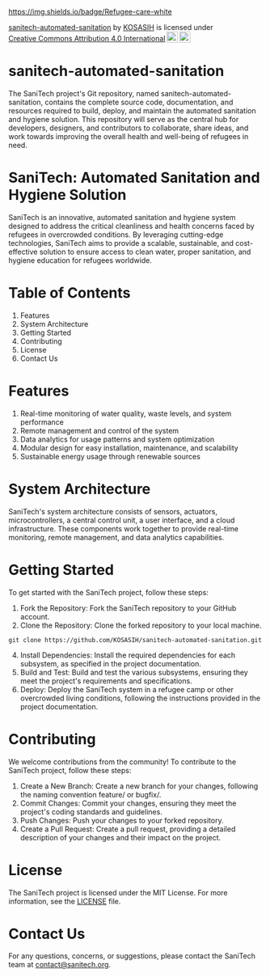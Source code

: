 https://img.shields.io/badge/Refugee-care-white


<p xmlns:cc="http://creativecommons.org/ns#" xmlns:dct="http://purl.org/dc/terms/"><a property="dct:title" rel="cc:attributionURL" href="https://github.com/KOSASIH/sanitech-automated-sanitation">sanitech-automated-sanitation</a> by <a rel="cc:attributionURL dct:creator" property="cc:attributionName" href="https://www.linkedin.com/in/kosasih-81b46b5a">KOSASIH</a> is licensed under <a href="https://creativecommons.org/licenses/by/4.0/?ref=chooser-v1" target="_blank" rel="license noopener noreferrer" style="display:inline-block;">Creative Commons Attribution 4.0 International<img style="height:22px!important;margin-left:3px;vertical-align:text-bottom;" src="https://mirrors.creativecommons.org/presskit/icons/cc.svg?ref=chooser-v1" alt=""><img style="height:22px!important;margin-left:3px;vertical-align:text-bottom;" src="https://mirrors.creativecommons.org/presskit/icons/by.svg?ref=chooser-v1" alt=""></a></p>

# sanitech-automated-sanitation

The SaniTech project's Git repository, named sanitech-automated-sanitation, contains the complete source code, documentation, and resources required to build, deploy, and maintain the automated sanitation and hygiene solution.
This repository will serve as the central hub for developers, designers, and contributors to collaborate, share ideas, and work towards improving the overall health and well-being of refugees in need.

# SaniTech: Automated Sanitation and Hygiene Solution
SaniTech is an innovative, automated sanitation and hygiene system designed to address the critical cleanliness and health concerns faced by refugees in overcrowded conditions. By leveraging cutting-edge technologies, SaniTech aims to provide a scalable, sustainable, and cost-effective solution to ensure access to clean water, proper sanitation, and hygiene education for refugees worldwide.

# Table of Contents

1. Features
2. System Architecture
3. Getting Started
4. Contributing
5. License
6. Contact Us

# Features

1. Real-time monitoring of water quality, waste levels, and system performance
2. Remote management and control of the system
3. Data analytics for usage patterns and system optimization
4. Modular design for easy installation, maintenance, and scalability
5. Sustainable energy usage through renewable sources

# System Architecture

SaniTech's system architecture consists of sensors, actuators, microcontrollers, a central control unit, a user interface, and a cloud infrastructure. These components work together to provide real-time monitoring, remote management, and data analytics capabilities.

# Getting Started

To get started with the SaniTech project, follow these steps:

1. Fork the Repository: Fork the SaniTech repository to your GitHub account.
2. Clone the Repository: Clone the forked repository to your local machine.

`git clone https://github.com/KOSASIH/sanitech-automated-sanitation.git`

4. Install Dependencies: Install the required dependencies for each subsystem, as specified in the project documentation.
5. Build and Test: Build and test the various subsystems, ensuring they meet the project's requirements and specifications.
6. Deploy: Deploy the SaniTech system in a refugee camp or other overcrowded living conditions, following the instructions provided in the project documentation.

# Contributing

We welcome contributions from the community! To contribute to the SaniTech project, follow these steps:

1. Create a New Branch: Create a new branch for your changes, following the naming convention feature/<name> or bugfix/<name>.
2. Commit Changes: Commit your changes, ensuring they meet the project's coding standards and guidelines.
3. Push Changes: Push your changes to your forked repository.
4. Create a Pull Request: Create a pull request, providing a detailed description of your changes and their impact on the project.

# License

The SaniTech project is licensed under the MIT License. For more information, see the [LICENSE](LICENSE.md) file.

# Contact Us

For any questions, concerns, or suggestions, please contact the SaniTech team at contact@sanitech.org.
